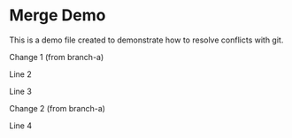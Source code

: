 Merge Demo
================

This is a demo file created to demonstrate how to resolve conflicts with git.

Change 1 (from branch-a)

Line 2

Line 3

Change 2 (from branch-a)

Line 4